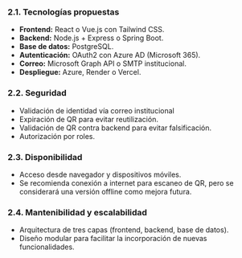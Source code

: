 ### 2.1. Tecnologías propuestas

- **Frontend:** React o Vue.js con Tailwind CSS.
- **Backend:** Node.js + Express o Spring Boot.
- **Base de datos:** PostgreSQL.
- **Autenticación:** OAuth2 con Azure AD (Microsoft 365).
- **Correo:** Microsoft Graph API o SMTP institucional.
- **Despliegue:** Azure, Render o Vercel.


### 2.2. Seguridad

- Validación de identidad vía correo institucional
- Expiración de QR para evitar reutilización.
- Validación de QR contra backend para evitar falsificación.
- Autorización por roles.

### 2.3. Disponibilidad

- Acceso desde navegador y dispositivos móviles.
- Se recomienda conexión a internet para escaneo de QR, pero se considerará una versión offline como mejora futura.

### 2.4. Mantenibilidad y escalabilidad

- Arquitectura de tres capas (frontend, backend, base de datos).
- Diseño modular para facilitar la incorporación de nuevas funcionalidades.